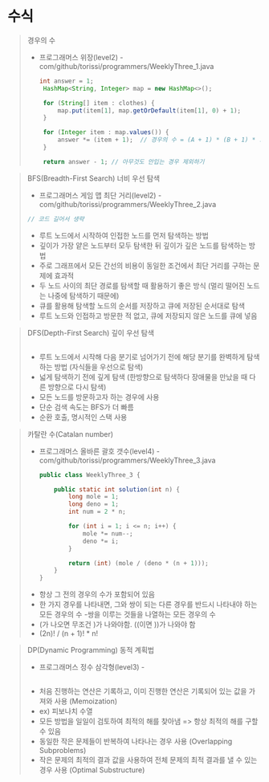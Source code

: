 # 수식
> 경우의 수 <br/>
> - 프로그래머스 위장(level2) - com/github/torissi/programmers/WeeklyThree_1.java <br/>
>   ``` java
>   int answer = 1;
>    HashMap<String, Integer> map = new HashMap<>();
>
>    for (String[] item : clothes) {
>        map.put(item[1], map.getOrDefault(item[1], 0) + 1);
>    }
>
>    for (Integer item : map.values()) {
>        answer *= (item + 1);  // 경우의 수 = (A + 1) * (B + 1) * ....
>    }
>
>    return answer - 1; // 아무것도 안입는 경우 제외하기
>   ```

> BFS(Breadth-First Search) 너비 우선 탐색
> - 프로그래머스 게임 맵 최단 거리(level2) - com/github/torissi/programmers/WeeklyThree_2.java
>  ```java
>  // 코드 길어서 생략
>  ```
> - 루트 노드에서 시작하여 인접한 노드를 먼저 탐색하는 방법 <br/>
> - 깊이가 가장 얕은 노드부터 모두 탐색한 뒤 깊이가 깊은 노드를 탐색하는 방법 <br/>
> - 주로 그래프에서 모든 간선의 비용이 동일한 조건에서 최단 거리를 구하는 문제에 효과적
> - 두 노드 사이의 최단 경로를 탐색할 때 활용하기 좋은 방식 (멀리 떨어진 노드는 나중에 탐색하기 때문에) <br/>
> - 큐를 활용해 탐색할 노드의 순서를 저장하고 큐에 저장된 순서대로 탐색 <br/>
> - 루트 노드와 인접하고 방문한 적 없고, 큐에 저장되지 않은 노드를 큐에 넣음

> DFS(Depth-First Search) 깊이 우선 탐색
> 
> ```java
> ```
> - 루트 노드에서 시작해 다음 분기로 넘어가기 전에 해당 분기를 완벽하게 탐색하는 방법 (자식들을 우선으로 탐색)
> - 넓게 탐색하기 전에 깊게 탐색 (한방향으로 탐색하다 장애물을 만났을 때 다른 방향으로 다시 탐색)
> - 모든 노드를 방문하고자 하는 경우에 사용
> - 단순 검색 속도는 BFS가 더 빠름
> - 순환 호출, 명시적인 스택 사용

> 카탈란 수(Catalan number) 
> - 프로그래머스 올바른 괄호 갯수(level4) - com/github/torissi/programmers/WeeklyThree_3.java
>   ```java
>   public class WeeklyThree_3 {
>   
>       public static int solution(int n) {
>           long mole = 1;
>           long deno = 1;
>           int num = 2 * n;
>   
>           for (int i = 1; i <= n; i++) {
>               mole *= num--;
>               deno *= i;
>           }
>   
>           return (int) (mole / (deno * (n + 1)));
>       }
>   }
>   ```
> - 항상 그 전의 경우의 수가 포함되어 있음
> - 한 가지 경우를 나타내면, 그와 쌍이 되는 다른 경우를 반드시 나타내야 하는 모든 경우의 수
> -쌍을 이루는 것들을 나열하는 모든 경우의 수
> - (가 나오면 무조건 )가 나와야함. ((이면 ))가 나와야 함
> - (2n)! / (n + 1)! * n! 

> DP(Dynamic Programming) 동적 계획법
> - 프로그래머스 정수 삼각형(level3) - 
>   ```java
>   
>   ```
> - 처음 진행하는 연산은 기록하고, 이미 진행한 연산은 기록되어 있는 값을 가져와 사용 (Memoization)
> - ex) 피보나치 수열
> - 모든 방법을 일일이 검토하여 최적의 해를 찾아냄 => 항상 최적의 해를 구할 수 있음
> - 동일한 작은 문제들이 반복하여 나타나는 경우 사용 (Overlapping Subproblems)
> - 작은 문제의 최적의 결과 값을 사용하여 전체 문제의 최적 결과를 낼 수 있는 경우 사용 (Optimal Substructure)

